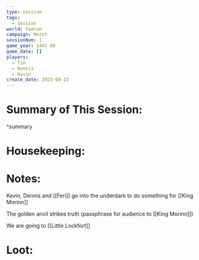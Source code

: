 ```yaml
---
type: session
tags:
  - Session
world: Faerun
campaign: Heist
sessionNum: 1
game_year: 1491 DR
game_date: []
players:
  - Tim
  - Dennis
  - Kevin
create_date: 2023-08-22
---
```


# Summary of This Session:

^summary

# Housekeeping:

# Notes:
Kevin, Dennis and [[Feri]] go into the underdark to do something for [[King Morinn]]

The golden anvil strikes truth (passphrase for audience to [[King Morinn]])

We are going to [[Little Lockfort]]

# Loot:
